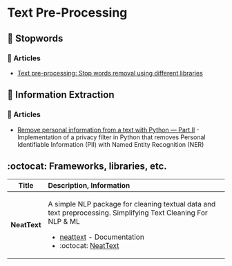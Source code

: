 # Text Pre-Processing

## 🔹 Stopwords

### 📰 Articles

- [Text pre-processing: Stop words removal using different libraries](https://towardsdatascience.com/text-pre-processing-stop-words-removal-using-different-libraries-f20bac19929a)

## 🔹 Information Extraction

### 📰 Articles

- [Remove personal information from a text with Python — Part II](https://towardsdatascience.com/remove-personal-information-from-a-text-with-python-part-ii-ner-2e6529d409a6) - Implementation of a privacy filter in Python that removes Personal Identifiable Information (PII) with Named Entity Recognition (NER)

## :octocat: Frameworks, libraries, etc.

| Title | Description, Information |
| :---:         |          :--- |
|**NeatText**|<p>A simple NLP package for cleaning textual data and text preprocessing. Simplifying Text Cleaning For NLP & ML</p><ul><li>[neattext](https://jcharis.github.io/neattext/) - Documentation</li><li> :octocat: [NeatText](https://github.com/Jcharis/neattext)</li></ul>|
